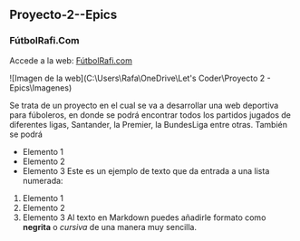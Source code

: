 ## Proyecto-2--Epics

### FútbolRafi.Com

Accede a la web: [FútbolRafi.com](https://futbolrafi.netlify.app/home)

![Imagen de la web](C:\Users\Rafa\OneDrive\Let's Coder\Proyecto 2 - Epics\Imagenes)

Se trata de un proyecto en el cual se va a desarrollar una web deportiva para fúboleros, en donde se podrá encontrar todos los partidos jugados de diferentes ligas, Santander, la Premier, la BundesLiga entre otras. También se podrá 




- Elemento 1
- Elemento 2
- Elemento 3
Este es un ejemplo de texto que da entrada a una lista numerada:
1. Elemento 1
2. Elemento 2
3. Elemento 3
Al texto en Markdown puedes añadirle formato como **negrita** o *cursiva* de una manera muy sencilla.
